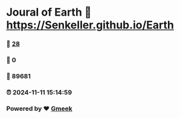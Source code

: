 # Joural of Earth :link: https://Senkeller.github.io/Earth 
### :page_facing_up: [28](https://Senkeller.github.io/Earth/tag.html) 
### :speech_balloon: 0 
### :hibiscus: 89681 
### :alarm_clock: 2024-11-11 15:14:59 
### Powered by :heart: [Gmeek](https://github.com/Meekdai/Gmeek)

